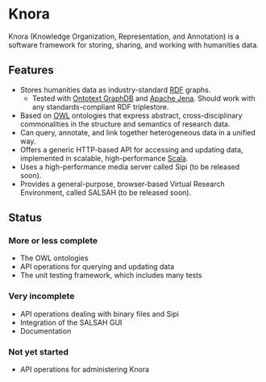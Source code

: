# Knora

Knora (Knowledge Organization, Representation, and Annotation) is a software
framework for storing, sharing, and working with humanities data.

## Features

* Stores humanities data as industry-standard [RDF](http://www.w3.org/TR/2014/NOTE-rdf11-primer-20140624/) graphs.
    * Tested with [Ontotext GraphDB](http://ontotext.com/products/graphdb/) and [Apache Jena](https://jena.apache.org/). Should work with any standards-compliant RDF triplestore.
* Based on [OWL](http://www.w3.org/TR/2012/REC-owl2-primer-20121211/) ontologies that express abstract, cross-disciplinary commonalities in the structure and semantics of research data.
* Can query, annotate, and link together heterogeneous data in a unified way.
* Offers a generic HTTP-based API for accessing and updating data, implemented in scalable, high-performance [Scala](http://www.scala-lang.org/).
* Uses a high-performance media server called Sipi (to be released soon).
* Provides a general-purpose, browser-based Virtual Research Environment, called SALSAH (to be released soon).

## Status

### More or less complete

* The OWL ontologies
* API operations for querying and updating data
* The unit testing framework, which includes many tests

### Very incomplete

* API operations dealing with binary files and Sipi
* Integration of the SALSAH GUI
* Documentation

### Not yet started

* API operations for administering Knora

